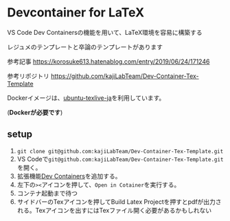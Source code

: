 # Devcontainer for LaTeX

VS Code Dev Containersの機能を用いて、LaTeX環境を容易に構築する

レジュメのテンプレートと卒論のテンプレートがあります

参考記事
https://korosuke613.hatenablog.com/entry/2019/06/24/171246

参考リポジトリ
https://github.com/kajiLabTeam/Dev-Container-Tex-Template

Dockerイメージは、[ubuntu-texlive-ja](https://hub.docker.com/r/korosuke613/ubuntu-texlive-ja)を利用しています。

(**Dockerが必要です**)

## setup

1. `git clone git@github.com:kajiLabTeam/Dev-Container-Tex-Template.git`
2. VS Codeで`git@github.com:kajiLabTeam/Dev-Container-Tex-Template.git`を開く。
3. 拡張機能[Dev Containers](https://marketplace.visualstudio.com/items?itemName=ms-vscode-remote.remote-containers)を追加する。
4. 左下の`><`アイコンを押して、`Open in Cotainer`を実行する。
5. コンテナ起動まで待つ
6. サイドバーのTexアイコンを押してBuild Latex Projectを押すとpdfが出力される。Texアイコンを出すにはTexファイル開く必要があるかもしれない




